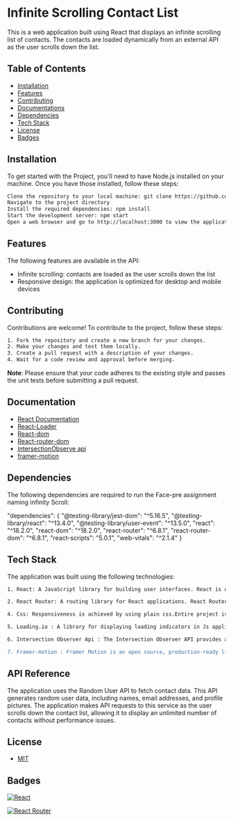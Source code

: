 # Infinite Scrolling Contact List

This is a web application built using React that displays an infinite scrolling list of contacts. The contacts are loaded dynamically from an external API as the user scrolls down the list.
## Table of Contents

- [Installation](#installation)
- [Features](#features)
- [Contributing](#contributing)
- [Documentations](#Documentations)
- [Dependencies](#dependencies)
- [Tech Stack](#techstack)
- [License](#License)
- [Badges](#Badges)
## Installation


To get started with the Project, you'll need to have Node.js installed on your machine. Once you have those installed, follow these steps:

```bash
Clone the repository to your local machine: git clone https://github.com/Pushkar3698/Assignment-Face
Navigate to the project directory
Install the required dependencies: npm install
Start the development server: npm start
Open a web browser and go to http://localhost:3000 to view the application.rt
```


## Features

The following features are available in the API:

- Infinite scrolling: contacts are loaded as the user scrolls down the list
- Responsive design: the application is optimized for desktop and mobile devices

## Contributing

Contributions are welcome! To contribute to the project, follow these steps:
```bash
1. Fork the repository and create a new branch for your changes.
2. Make your changes and test them locally.
3. Create a pull request with a description of your changes.
4. Wait for a code review and approval before merging.
```

**Note**: Please ensure that your code adheres to the existing style and passes the unit tests before submitting a pull request.


## Documentation

- [React Documentation](https://reactjs.org/docs/getting-started.html)
- [React-Loader](https://loading.io/css/)
- [React-dom](https://reactjs.org/docs/react-dom.html)
- [React-router-dom](https://reactrouter.com/docs)
- [IntersectionObserve api](https://developer.mozilla.org/en-US/docs/Web/API/Intersection_Observer_API)
- [framer-motion](https://www.framer.com/motion/)



## Dependencies

The following dependencies are required to run the Face-pre assignment naming infinity Scroll:

"dependencies": {
    "@testing-library/jest-dom": "^5.16.5",
    "@testing-library/react": "^13.4.0",
    "@testing-library/user-event": "^13.5.0",
    "react": "^18.2.0",
    "react-dom": "^18.2.0",
    "react-router": "^6.8.1",
    "react-router-dom": "^6.8.1",
    "react-scripts": "5.0.1",
    "web-vitals": "^2.1.4"
  }

## Tech Stack

The application was built using the following technologies:
```bash
1. React: A JavaScript library for building user interfaces. React is used to create reusable UI components that can be combined to create complex web applications.

2. React Router: A routing library for React applications. React Router is used to manage the navigation between different views in the application.

4. Css: Responsiveness is achieved by using plain css.Entire project is made using plain Css.

5. Loading.io : A library for displaying loading indicators in Js applications. 

6. Intersection Observer Api : The Intersection Observer API provides a way to asynchronously observe changes in the intersection of a target element with an ancestor element or with a top-level document's viewport.

7. Framer-motion : Framer Motion is an open source, production-ready library that’s designed for all creative developers.
```
## API Reference

The application uses the Random User API to fetch contact data. This API generates random user data, including names, email addresses, and profile pictures. The application makes API requests to this service as the user scrolls down the contact list, allowing it to display an unlimited number of contacts without performance issues.
## License

- [MIT](https://choosealicense.com/licenses/mit/)


## Badges

[![React](https://img.shields.io/badge/React-17.0.2-blue)](https://reactjs.org/)

[![React Router](https://img.shields.io/badge/React_Router-5.2.0-green)](https://reactrouter.com/)
